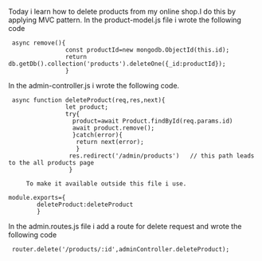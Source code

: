 Today i learn how to delete products from my online shop.I do this by applying MVC pattern.
In the product-model.js file i wrote the following code
```
 async remove(){
                const productId=new mongodb.ObjectId(this.id);
                return db.getDb().collection('products').deleteOne({_id:productId});
                }

```
          
In the admin-controller.js i wrote the following code.
```
 async function deleteProduct(req,res,next){
                let product;
                try{
                  product=await Product.findById(req.params.id)
                  await product.remove();
                  }catch(error){
                   return next(error);
                   }
                 res.redirect('/admin/products')   // this path leads to the all products page
                 }

```
          
         To make it available outside this file i use.
   ```
  module.exports={
           deleteProduct:deleteProduct
           }
```
         
In the admin.routes.js file i add a route for delete request and wrote the following code
```
 router.delete('/products/:id',adminController.deleteProduct);
```
         
               
                
                
                

